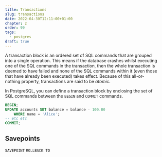 ```yaml
---
title: Transactions
slug: transactions
date: 2022-04-30T12:11:00+01:00
chapter: z
order: 99
tags:
  - postgres
draft: true
---
```


A transaction block is an ordered set of SQL commands that are grouped into a single operation. This means if the database crashes whilst executing one of the SQL commands in the transaction, then the whole transaction is deemed to have failed and none of the SQL commands within it (even those that have already been executed) takes effect. Because of this all-or-nothing property, transactions are said to be _atomic_.

In PostgreSQL, you can define a transaction block by enclosing the set of SQL commands between the `BEGIN` and `COMMIT` commands.

```sql
BEGIN;
UPDATE accounts SET balance = balance - 100.00
    WHERE name = 'Alice';
-- etc etc
COMMIT;
```

## Savepoints


`SAVEPOINT`
`ROLLBACK TO`
